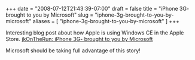 +++
date = "2008-07-12T21:43:39-07:00"
draft = false
title = "iPhone 3G- brought to you by Microsoft"
slug = "iphone-3g-brought-to-you-by-microsoft"
aliases = [
	"iphone-3g-brought-to-you-by-microsoft"
]
+++
<p>Interesting blog post about how Apple is using Windows CE in the Apple Store. <a href="http://www.jkontherun.com/2008/07/iphone-3g--brou.html">jkOnTheRun: iPhone 3G- brought to you by Microsoft</a></p>  <p>Microsoft should be taking full advantage of this story!</p>